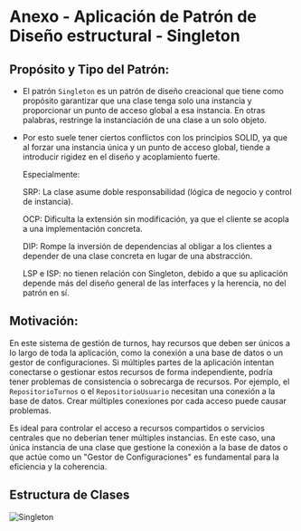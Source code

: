 # Anexo - Aplicación de Patrón de Diseño estructural - Singleton

## Propósito y Tipo del Patrón:

- El patrón `Singleton` es un patrón de diseño creacional que tiene como propósito garantizar que una clase tenga solo una instancia y proporcionar un punto de acceso global a esa instancia. En otras palabras, restringe la instanciación de una clase a un solo objeto.
- Por esto suele tener ciertos conflictos con los principios SOLID, ya que al forzar una instancia única y un punto de acceso global, tiende a introducir rigidez en el diseño y acoplamiento fuerte.

  Especialmente:

  SRP: La clase asume doble responsabilidad (lógica de negocio y control de instancia).

  OCP: Dificulta la extensión sin modificación, ya que el cliente se acopla a una implementación concreta.

  DIP: Rompe la inversión de dependencias al obligar a los clientes a depender de una clase concreta en lugar de una abstracción.

  LSP e ISP: no tienen relación con Singleton, debido a que su aplicación depende más del diseño general de las interfaces y la herencia, no del patrón en sí.

## Motivación:
  
En este sistema de gestión de turnos, hay recursos que deben ser únicos a lo largo de toda la aplicación, como la conexión a una base de datos o un gestor de configuraciones. Si múltiples partes de la aplicación intentan conectarse o gestionar estos recursos de forma independiente, podría tener problemas de consistencia o sobrecarga de recursos. Por ejemplo, el `RepositorioTurnos` o el `RepositorioUsuario` necesitan una conexión a la base de datos. Crear múltiples conexiones por cada acceso puede causar problemas.

Es ideal para controlar el acceso a recursos compartidos o servicios centrales que no deberían tener múltiples instancias. En este caso, una única instancia de una clase que gestione la conexión a la base de datos o que actúe como un "Gestor de Configuraciones" es fundamental para la eficiencia y la coherencia.

## Estructura de Clases
![Singleton](https://github.com/user-attachments/assets/44ccd80f-b0f4-4a2b-9001-e59a9e03cfc1)

